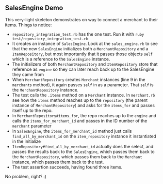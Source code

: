 ## SalesEngine Demo

This very-light skeleton demonstrates on way to connect a merchant to their items. Things to notice:

* `repository_integration_test.rb` has the one test. Run it with `ruby test/repository_integration_test.rb`
* It creates an instance of `SalesEngine`. Look at the `sales_engine.rb` to see that the new `SalesEngine` initializes both a `MerchantRepository` and a `ItemRepository`, but most importantly that it passes those objects `self` which is a reference to the `SalesEngine` instance.
* The initializers of both `MerchantRepository` and `ItemRepository` store that reference as `engine` so they can later reach back up to the SalesEngine they came from
* When `MerchantRepository` creates `Merchant` instances (line 9 in the `merchants` method), it again passes `self` in as a parameter. That `self` is the `MerchantRepository` instance.
* The test calls the `.items` method on a `Merchant` instance. In `merchant.rb` see how the `items` method reaches up to the `repository` (the parent instance of `MerchantRepository`) and asks for the `items_for` and passes itself up to the repo.
* In `MerchantRepository#items_for`, the repo reaches up to the `engine` and calls the `items_for_merchant_id` and passes in the ID number of the `merchant` parameter
* In `SalesEngine`, the `items_for_merchant_id` method just calls `find_all_by_merchant_id` on the `item_repository` instance it instantiated in the initialize
* `ItemRepository#find_all_by_merchant_id` actually does the select, and passes the results back to the `SalesEngine`, which passes them back to the `MerchantRepository`, which passes them back to the `Merchant` instance, which passes them back to the test.
* The test assertion succeeds, having found three items.

No problem, right? :)